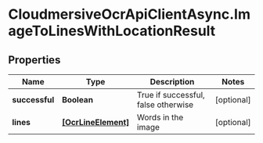# CloudmersiveOcrApiClientAsync.ImageToLinesWithLocationResult

## Properties
Name | Type | Description | Notes
------------ | ------------- | ------------- | -------------
**successful** | **Boolean** | True if successful, false otherwise | [optional] 
**lines** | [**[OcrLineElement]**](OcrLineElement.md) | Words in the image | [optional] 


